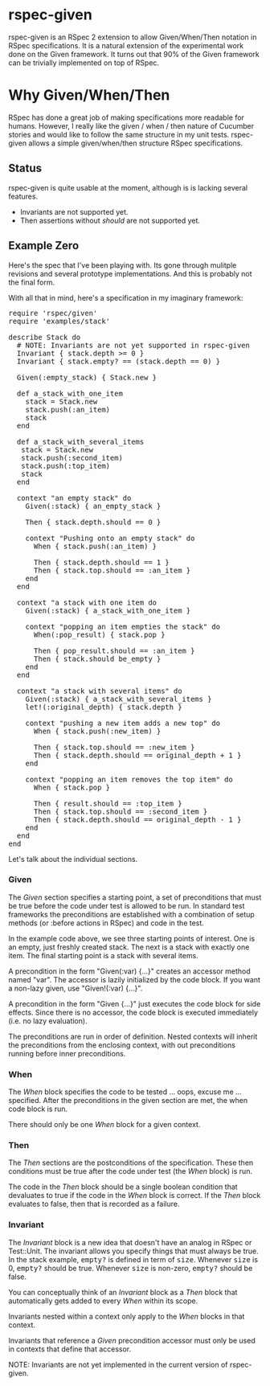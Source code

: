 # rspec-given

rspec-given is an RSpec 2 extension to allow Given/When/Then notation
in RSpec specifications.  It is a natural extension of the
experimental work done on the Given framework.  It turns out that 90%
of the Given framework can be trivially implemented on top of RSpec.

# Why Given/When/Then

RSpec has done a great job of making specifications more readable for
humans.  However, I really like the given / when / then nature of
Cucumber stories and would like to follow the same structure in my
unit tests.  rspec-given allows a simple given/when/then structure
RSpec specifications.

## Status

rspec-given is quite usable at the moment, although is is lacking
several features.

* Invariants are not supported yet.
* Then assertions without _should_ are not supported yet.

## Example Zero

Here's the spec that I've been playing with.  Its gone through
mulitple revisions and several prototype implementations.  And this is
probably not the final form.

With all that in mind, here's a specification in my imaginary
framework:

<pre>
require 'rspec/given'
require 'examples/stack'

describe Stack do
  # NOTE: Invariants are not yet supported in rspec-given
  Invariant { stack.depth >= 0 }
  Invariant { stack.empty? == (stack.depth == 0) }
  
  Given(:empty_stack) { Stack.new }

  def a_stack_with_one_item
    stack = Stack.new
    stack.push(:an_item)
    stack
  end

  def a_stack_with_several_items
   stack = Stack.new
   stack.push(:second_item)
   stack.push(:top_item)
   stack
  end

  context "an empty stack" do
    Given(:stack) { an_empty_stack }

    Then { stack.depth.should == 0 }

    context "Pushing onto an empty stack" do
      When { stack.push(:an_item) }

      Then { stack.depth.should == 1 }
      Then { stack.top.should == :an_item }
    end
  end

  context "a stack with one item do
    Given(:stack) { a_stack_with_one_item }

    context "popping an item empties the stack" do
      When(:pop_result) { stack.pop }

      Then { pop_result.should == :an_item }
      Then { stack.should be_empty }
    end
  end

  context "a stack with several items" do
    Given(:stack) { a_stack_with_several_items }
    let!(:original_depth) { stack.depth }

    context "pushing a new item adds a new top" do
      When { stack.push(:new_item) }

      Then { stack.top.should == :new_item }
      Then { stack.depth.should == original_depth + 1 }
    end

    context "popping an item removes the top item" do
      When { stack.pop }

      Then { result.should == :top_item }
      Then { stack.top.should == :second_item }
      Then { stack.depth.should == original_depth - 1 }
    end
  end
end
</pre>

Let's talk about the individual sections.

### Given

The _Given_ section specifies a starting point, a set of preconditions
that must be true before the code under test is allowed to be run.  In
standard test frameworks the preconditions are established with a
combination of setup methods (or :before actions in RSpec) and code in
the test.

In the example code above, we see three starting points of interest.
One is an empty, just freshly created stack.  The next is a stack with
exactly one item.  The final starting point is a stack with several
items.

A precondition in the form "Given(:var) {...}" creates an accessor
method named "var".  The accessor is lazily initialized by the code
block.  If you want a non-lazy given, use "Given!(:var) {...}".

A precondition in the form "Given {...}" just executes the code block
for side effects.  Since there is no accessor, the code block is
executed immediately (i.e. no lazy evaluation).

The preconditions are run in order of definition.  Nested contexts
will inherit the preconditions from the enclosing context, with out
preconditions running before inner preconditions.

### When

The _When_ block specifies the code to be tested ... oops, excuse me
... specified.  After the preconditions in the given section are met,
the when code block is run.

There should only be one _When_ block for a given context.

### Then

The _Then_ sections are the postconditions of the specification. These
then conditions must be true after the code under test (the _When_
block) is run.

The code in the _Then_ block should be a single boolean condition that
devaluates to true if the code in the _When_ block is correct.  If the
_Then_ block evaluates to false, then that is recorded as a failure.

### Invariant

The _Invariant_ block is a new idea that doesn't have an analog in
RSpec or Test::Unit.  The invariant allows you specify things that
must always be true.  In the stack example, <tt>empty?</tt> is defined
in term of <tt>size</tt>.  Whenever <tt>size</tt> is 0,
<tt>empty?</tt> should be true.  Whenever <tt>size</tt> is non-zero,
<tt>empty?</tt> should be false.

You can conceptually think of an _Invariant_ block as a _Then_ block
that automatically gets added to every _When_ within its scope.

Invariants nested within a context only apply to the _When_ blocks in
that context.  

Invariants that reference a _Given_ precondition accessor must only be
used in contexts that define that accessor.

NOTE: Invariants are not yet implemented in the current version of
rspec-given.
